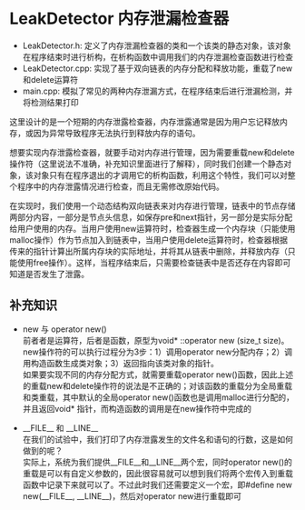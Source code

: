 # LeakDetector 内存泄漏检查器

- LeakDetector.h: 定义了内存泄漏检查器的类和一个该类的静态对象，该对象在程序结束时进行析构，在析构函数中调用我们的内存泄漏检查函数进行检查
- LeakDetector.cpp: 实现了基于双向链表的内存分配和释放功能，重载了new和delete运算符
- main.cpp: 模拟了常见的两种内存泄漏方式，在程序结束后进行泄漏检测，并将检测结果打印

这里设计的是一个短期的内存泄露检查器，内存泄露通常是因为用户忘记释放内存，或因为异常导致程序无法执行到释放内存的语句。<br>

想要实现内存泄露检查器，就要手动对内存进行管理，因为需要重载new和delete操作符（这里说法不准确，补充知识里面进行了解释），同时我们创建一个静态对象，该对象只有在程序退出的才调用它的析构函数，利用这个特性，我们可以对整个程序中的内存泄露情况进行检查，而且无需修改原始代码。<br>

在实现时，我们使用一个动态结构双向链表来对内存进行管理，链表中的节点存储两部分内容，一部分是节点头信息，如保存pre和next指针，另一部分是实际分配给用户使用的内存。当用户使用new运算符时，检查器生成一个内存块（只能使用malloc操作）作为节点加入到链表中，当用户使用delete运算符时，检查器根据传来的指针计算出所属内存块的实际地址，并将其从链表中删除，并释放内存（只能使用free操作）。这样，当程序结束后，只需要检查链表中是否还存在内容即可知道是否发生了泄露。

## 补充知识
- new 与 operator new() <br>
前者者是运算符，后者是函数，原型为void* ::operator new (size_t size)。<br>
new操作符的可以执行过程分为3步：1）调用operator new分配内存；2）调用构造函数生成类对象；3）返回指向该类对象的指针。<br>
如果要实现不同的内存分配方式，就需要重载operator new()函数，因此上述的重载new和delete操作符的说法是不正确的；对该函数的重载分为全局重载和类重载，其中默认的全局operator new()函数也是调用malloc进行分配的，并且返回void* 指针，而构造函数的调用是在new操作符中完成的

- \_\_FILE\_\_ 和 \_\_LINE\_\_ <br>
在我们的试验中，我们打印了内存泄露发生的文件名和语句的行数，这是如何做到的呢？<br>
实际上，系统为我们提供__FILE__和__LINE__两个宏，同时operator new()的重载是可以有自定义参数的，因此很容易就可以想到我们将两个宏传入到重载函数中记录下来就可以了。不过此时我们还需要定义一个宏，即#define new new(\_\_FILE\_\_, \_\_LINE\_\_)，然后对operator new进行重载即可
